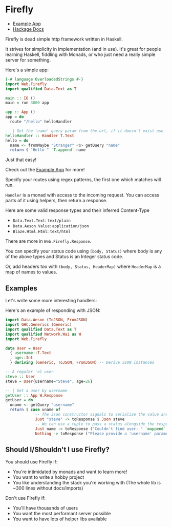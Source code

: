 # Firefly

- [Example App](./firefly-example/app/Main.hs)
- [Hackage Docs](http://hackage.haskell.org/package/firefly-0.1.0.0/docs/Web-Firefly.html)

Firefly is dead simple http framework written in Haskell.

It strives for simplicity in implementation (and in use).
It's great for people learning Haskell, fiddling with Monads,
or who just need a really simple server for something.

Here's a simple app:

```haskell
{-# language OverloadedStrings #-}
import Web.Firefly
import qualified Data.Text as T

main :: IO ()
main = run 3000 app

app :: App ()
app = do
  route "/hello" helloHandler

-- | Get the 'name' query param from the url, if it doesn't exist use 'Stranger'
helloHandler :: Handler T.Text
hello = do
  name <- fromMaybe "Stranger" <$> getQuery "name"
  return $ "Hello " `T.append` name

```

Just that easy!

Check out the [Example App](./firefly-example/app/Main.hs) for more!

Specify your routes using regex patterns, the first one which matches will run.

`Handler` is a monad with access to the incoming request. You can access parts
of it using helpers, then return a response.

Here are some valid response types and their inferred Content-Type

- `Data.Text.Text`: `text/plain` 
- `Data.Aeson.Value`: `application/json` 
- `Blaze.Html.Html`: `text/html`

There are more in `Web.Firefly.Response`.

You can specify your status code using `(body, Status)` where body is any of
the above types and Status is an Integer status code.

Or, add headers too with `(body, Status, HeaderMap)` where `HeaderMap` is a map
of names to values.

## Examples

Let's write some more interesting handlers:

Here's an example of responding with JSON:

```haskell
import Data.Aeson (ToJSON, FromJSON)
import GHC.Generics (Generic)
import qualified Data.Text as T
import qualified Network.Wai as W
import Web.Firefly

data User = User
  { username::T.Text
  , age::Int
  } deriving (Generic, ToJSON, FromJSON) -- Derive JSON instances

-- A reguler 'ol user
steve :: User
steve = User{username="Steve", age=26}

-- | Get a user by username
getUser :: App W.Response
getUser = do
  uname <- getQuery "username"
  return $ case uname of
             -- The Json constructor signals to serialize the value and respond as "application/json"
             Just "steve" -> toResponse $ Json steve 
             -- We can use a tuple to pass a status alongside the response body
             Just name -> toResponse ("Couldn't find user: " `mappend` name, notFound404)
             Nothing -> toResponse ("Please provide a 'username' parameter" :: T.Text, badRequest400)
```

## Should I/Shouldn't I use Firefly?

You should use Firefly if:

- You're intimidated by monads and want to learn more!
- You want to write a hobby project
- You like understanding the stack you're working with (The whole lib is ~300 lines without docs/imports)

Don't use Firefly if:

- You'll have thousands of users
- You want the most performant server possible
- You want to have lots of helper libs available

